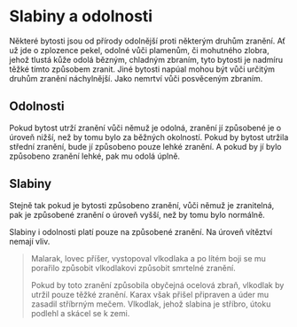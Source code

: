 # Slabiny a odolnosti

Některé bytosti jsou od přírody odolnější proti některým druhům 
zranění. Ať už jde o zplozence pekel, odolné vůči plamenům, či
mohutného zlobra, jehož tlustá kůže odolá bězným, chladným 
zbraním, tyto bytosti je nadmíru těžké tímto způsobem zranit. 
Jiné bytosti napúal mohou být vůči určitým druhům zranění 
náchylnější. Jako nemrtví vůči posvěceným zbraním.

## Odolnosti

Pokud bytost utrží zranění vůči němuž je odolná, zranění jí
způsobené je o úroveň nižší, než by tomu bylo za běžných 
okolností. Pokud by bytost utržila střední zranění, bude jí 
způsobeno pouze lehké zranění. A pokud by jí bylo způsobeno 
zranění lehké, pak mu odolá úplně.

## Slabiny

Stejně tak pokud je bytosti způsobeno zranění, vůči němuž je 
zranitelná, pak je způsobené zranění o úroveň vyšší, než by tomu
bylo normálně.

Slabiny i odolnosti platí pouze na způsobené zranění. Na úroveň 
vítěztví nemají vliv.

> Malarak, lovec příšer, vystopoval vlkodlaka a po lítém boji se mu
> porařilo způsobit vlkodlakovi způsobit smrtelné zranění.
>
> Pokud by toto zranění způsobila obyčejná ocelová zbraň,
> vlkodlak by utržil pouze těžké zranění. Karax však přišel 
> připraven a úder mu zasadil stříbrným mečem. Vlkodlak, jehož 
> slabina je stříbro, útoku podlehl a skácel se k zemi.